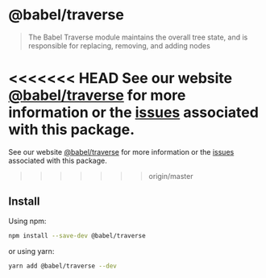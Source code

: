 # @babel/traverse

> The Babel Traverse module maintains the overall tree state, and is responsible for replacing, removing, and adding nodes

<<<<<<< HEAD
See our website [@babel/traverse](https://babeljs.io/docs/babel-traverse) for more information or the [issues](https://github.com/babel/babel/issues?utf8=%E2%9C%93&q=is%3Aissue+label%3A%22pkg%3A%20traverse%22+is%3Aopen) associated with this package.
=======
See our website [@babel/traverse](https://babeljs.io/docs/en/babel-traverse) for more information or the [issues](https://github.com/babel/babel/issues?utf8=%E2%9C%93&q=is%3Aissue+label%3A%22pkg%3A%20traverse%22+is%3Aopen) associated with this package.
>>>>>>> origin/master

## Install

Using npm:

```sh
npm install --save-dev @babel/traverse
```

or using yarn:

```sh
yarn add @babel/traverse --dev
```
